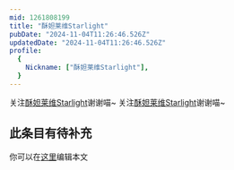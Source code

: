 ```yaml
---
mid: 1261808199
title: "酥妲莱维Starlight"
pubDate: "2024-11-04T11:26:46.526Z"
updatedDate: "2024-11-04T11:26:46.526Z"
profile:
  {
    Nickname: ["酥妲莱维Starlight"],
  }
---
```


关注[酥妲莱维Starlight](https://space.bilibili.com/1261808199)谢谢喵~ 关注[酥妲莱维Starlight](https://space.bilibili.com/1261808199)谢谢喵~

## 此条目有待补充
你可以在[这里](https://github.com/Yuhanawa/VTuber.ICU-Content/edit/master/v/酥妲莱维Starlight/index.md)编辑本文
